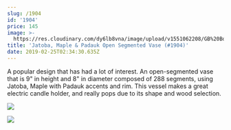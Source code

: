 ```yaml
---
slug: /1904
id: '1904'
price: 145
image: >-
  https://res.cloudinary.com/dy6lb8vna/image/upload/v1551062208/GB%20Bowlworks%20Gallery/1904a.jpg
title: 'Jatoba, Maple & Padauk Open Segmented Vase (#1904)'
date: 2019-02-25T02:34:30.635Z
---
```

A popular design that has had a lot of interest.  An open-segmented vase that is 9" in height and 8" in diameter composed of 288 segments, using Jatoba, Maple with Padauk accents and rim.  This vessel makes a great electric candle holder, and really pops due to its shape and wood selection.

![](https://res.cloudinary.com/dy6lb8vna/image/upload/a_auto_right/v1/GB%20Bowlworks%20Gallery/IMG_3598.jpg)

![](https://res.cloudinary.com/dy6lb8vna/image/upload/v1551062477/GB%20Bowlworks%20Gallery/IMG_3615.jpg)
